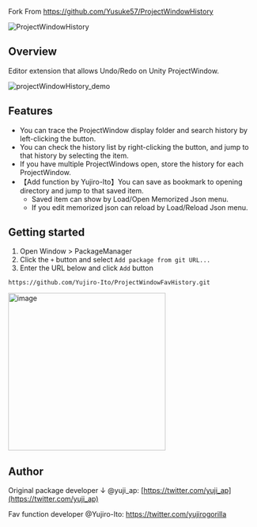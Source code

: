Fork From https://github.com/Yusuke57/ProjectWindowHistory

![ProjectWindowHistory](https://github.com/Yusuke57/ProjectWindowHistory/assets/27964732/676088db-2202-40d9-a44b-a4db8cb38d9c)

## Overview
Editor extension that allows Undo/Redo on Unity ProjectWindow.

![projectWindowHistory_demo](https://github.com/Yusuke57/ProjectWindowHistory/assets/27964732/9bd46aff-500c-4bc8-8087-e2f9010c2a43)


## Features
- You can trace the ProjectWindow display folder and search history by left-clicking the button.
- You can check the history list by right-clicking the button, and jump to that history by selecting the item.
- If you have multiple ProjectWindows open, store the history for each ProjectWindow.
- 【Add function by Yujiro-Ito】You can save as bookmark to opening directory and jump to that saved item.
  - Saved item can show by Load/Open Memorized Json menu.
  - If you edit memorized json can reload by Load/Reload Json menu.

## Getting started
1. Open Window > PackageManager
2. Click the `+` button and select `Add package from git URL...`
3. Enter the URL below and click `Add` button

```
https://github.com/Yujiro-Ito/ProjectWindowFavHistory.git
```

<img width="318" alt="image" src="https://github.com/Yusuke57/ProjectWindowHistory/assets/27964732/94745d5b-2329-43a5-b3ab-f314f8194a4c">

## Author
Original package developer ↓
@yuji_ap: [https://twitter.com/yuji_ap](https://twitter.com/yuji_ap)

Fav function developer
@Yujiro-Ito: https://twitter.com/yujirogorilla
